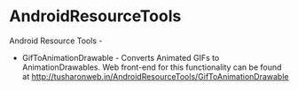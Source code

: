 # AndroidResourceTools

Android Resource Tools -

- GifToAnimationDrawable - Converts Animated GIFs to AnimationDrawables. Web front-end for this functionality can be found at http://tusharonweb.in/AndroidResourceTools/GifToAnimationDrawable
